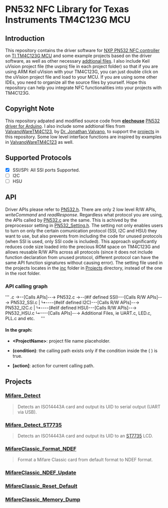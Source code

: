 # PN532 NFC Library for Texas Instruments TM4C123G MCU

## Introduction
This repository contains the driver software for [NXP PN532 NFC controller](https://www.nxp.com/docs/en/user-guide/141520.pdf) on [TI TM4C123G MCU](http://www.ti.com/lit/ds/symlink/tm4c123gh6pm.pdf) and some example projects based on the driver software, as well as other necessary [addtional files](Projects/inc). I also include Keil uVision project file (the uvproj file in each project folder) so that if you are using ARM Keil uVision with your TM4C123G, you can just double click on the uVision project file and load to your MCU. If you are using some other IDEs, you need to organize all the source files by yourself. Hope this repository can help you integrate NFC functionalities into your projects with TM4C123G. 

## Copyright Note 
This repository adpated and modified source code from [**elechouse**](http://www.elechouse.com) [PN532 driver for Arduino]( https://github.com/elechouse/PN532.git). I also include some addtional files from [ValvanoWareTM4C123](http://edx-org-utaustinx.s3.amazonaws.com/UT601x/ValvanoWareTM4C123.zip?dl=1), by [Dr. Jonathan Valvano](http://users.ece.utexas.edu/~valvano/), to support the [projects](Projects) in this repository. Some low level interface functions are inspired by examples in [ValvanoWareTM4C123](http://edx-org-utaustinx.s3.amazonaws.com/UT601x/ValvanoWareTM4C123.zip?dl=1) as well.

## Supported Protocols
- [x] SSI/SPI: All SSI ports Supported.
- [ ] I2C
- [ ] HSU

## API
Driver APIs please refer to [PN532.h](PN532/PN532.h). There are only 2 low level R/W APIs, *writeCommand* and *readResponse*. Regardless what protocol you are using, the APIs called by [PN532.c](PN532/PN532.c) are the same. This is achived by the preprocessor setting in [PN532_Setting.h](PN532_Setting.h). The setting not only enables users to turn on only the certain comunication protocol (SSI, I2C and HSU) they want to use, but also prevents from including the code for unused protocols (when SSI is used, only SSI code is included). This approach significantly reduces code size loaded into the precious ROM space on TM4C123G and allows reusable R/W APIs across all protocols (since it does not include function declaration from unused protocol, different protocol can have the same API function signatures without causing error). The setting file used in the projects locates in the [inc](Projects/inc) folder in [Projects](Projects) directory, instead of the one in the root folder. 

### API calling graph
'''
<ProjectName>.c →--[Calls APIs]--→ PN532.c →--(#if   defined SSI)---[Calls R/W APIs]--→ PN532_SSI.c
              |                          ↳----(#elif defined I2C)---[Calls R/W APIs]--→ PN532_I2C.c
              |                          ↳----(#elif defined HSU)---[Calls R/W APIs]--→ PN532_HSU.c
              ↳----[Calls APIs]--→ Additional Files, ie UART.c, LED.c, PLL.c and etc.    
'''  
#### In the graph: 
- **\<ProjectName\>**: project file name placeholder.  
 
- **(condition)**: the calling path exists only if the condition inside the ( ) is true.

- **\[action\]**: action for current calling path.

## Projects
### [Mifare_Detect](Projects/PN532_Mifare_Detect_4C123)
> Detects an ISO14443A card and output its UID to serial output (UART via USB).

### [Mifare_Detect_ST7735](Projects/PN532_Mifare_Detect_ST7735_4C123)
> Detects an ISO14443A card and output its UID to an [ST7735](https://www.adafruit.com/product/358) LCD.

### [MifareClassic_Format_NDEF](Projects/PN532_MifareClassic_Format_NDEF_4C123)
> Format a Mifare Classic card from default format to NDEF format.

### [MifareClassic_NDEF_Update](Projects/PN532_MifareClassic_NDEF_Update_4C123)


### [MifareClassic_Reset_Default](Projects/PN532_MifareClassic_Reset_Default_4C123)


### [MifareClassic_Memory_Dump](Projects/PN532_MifareClassic_Memory_Dump_4C123)

